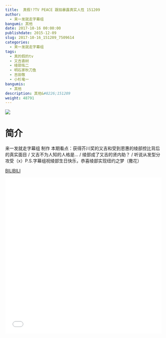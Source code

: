 ```yaml
---
title:  真假!?TV PEACE 跟拍暴露真实人性 151209
author: 
  - 来一发就走字幕组
bangumi: 其他
date: 2017-10-16 00:00:00
publishdate: 2015-12-09
slug: 2017-10-16_151209_7509614
categories: 
  - 来一发就走字幕组
tags: 
  - 真的假的tv
  - 又吉直树
  - 绫部佑二
  - 明石家秋刀鱼
  - 吉田敬
  - 小杉竜一
bangumis: 
  - 其他
description: 其他&#8226;151209
weight: 48791
---
```


![](https://i.imgur.com/WJ036PI.jpg)

# 简介  
来一发就走字幕组 制作 本期看点：获得芥川奖的又吉和受到恩惠的绫部控比背后的真实面目 / 又吉不为人知的人格是… / 绫部成了又吉的贤内助？ / 听说从发型分攻受（x）P.S.字幕组祝绫部生日快乐，恭喜绫部实现纽约之梦（撒花）

  [BILIBILI](https://www.bilibili.com/video/av7509614/)


<div class="vcontainer">  <iframe class='video' src="//www.bilibili.com/html/html5player.html?cid=12283771&aid=7509614" width="100%" height="500" frameborder="0" allowfullscreen="allowfullscreen"></iframe></div>
